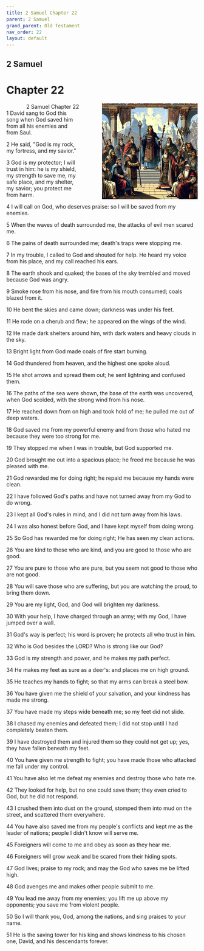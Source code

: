 ```yaml
---
title: 2 Samuel Chapter 22
parent: 2 Samuel
grand_parent: Old Testament
nav_order: 22
layout: default
---
```


## 2 Samuel

# Chapter 22

<div style="clear: both; text-align: right;">
    <img src="/assets/Image/2 Samuel/500/22.jpg" alt="2 Samuel Chapter 22" class="chapter-image" style="max-width: 50%; height: auto; float: right; margin: 0 0 10px 10px; padding-left: 10%;">
    <figcaption style="font-size: 14px;">2 Samuel Chapter 22</figcaption>
</div>
1 David sang to God this song when God saved him from all his enemies and from Saul.

2 He said, "God is my rock, my fortress, and my savior."

3 God is my protector; I will trust in him: he is my shield, my strength to save me, my safe place, and my shelter, my savior; you protect me from harm.

4 I will call on God, who deserves praise: so I will be saved from my enemies.

5 When the waves of death surrounded me, the attacks of evil men scared me.

6 The pains of death surrounded me; death's traps were stopping me.

7 In my trouble, I called to God and shouted for help. He heard my voice from his place, and my call reached his ears.

8 The earth shook and quaked; the bases of the sky trembled and moved because God was angry.

9 Smoke rose from his nose, and fire from his mouth consumed; coals blazed from it.

10 He bent the skies and came down; darkness was under his feet.

11 He rode on a cherub and flew; he appeared on the wings of the wind.

12 He made dark shelters around him, with dark waters and heavy clouds in the sky.

13 Bright light from God made coals of fire start burning.

14 God thundered from heaven, and the highest one spoke aloud.

15 He shot arrows and spread them out; he sent lightning and confused them.

16 The paths of the sea were shown, the base of the earth was uncovered, when God scolded, with the strong wind from his nose.

17 He reached down from on high and took hold of me; he pulled me out of deep waters.

18 God saved me from my powerful enemy and from those who hated me because they were too strong for me.

19 They stopped me when I was in trouble, but God supported me.

20 God brought me out into a spacious place; he freed me because he was pleased with me.

21 God rewarded me for doing right; he repaid me because my hands were clean.

22 I have followed God's paths and have not turned away from my God to do wrong.

23 I kept all God's rules in mind, and I did not turn away from his laws.

24 I was also honest before God, and I have kept myself from doing wrong.

25 So God has rewarded me for doing right; He has seen my clean actions.

26 You are kind to those who are kind, and you are good to those who are good.

27 You are pure to those who are pure, but you seem not good to those who are not good.

28 You will save those who are suffering, but you are watching the proud, to bring them down.

29 You are my light, God, and God will brighten my darkness.

30 With your help, I have charged through an army; with my God, I have jumped over a wall.

31 God's way is perfect; his word is proven; he protects all who trust in him.

32 Who is God besides the LORD? Who is strong like our God?

33 God is my strength and power, and he makes my path perfect.

34 He makes my feet as sure as a deer's: and places me on high ground.

35 He teaches my hands to fight; so that my arms can break a steel bow.

36 You have given me the shield of your salvation, and your kindness has made me strong.

37 You have made my steps wide beneath me; so my feet did not slide.

38 I chased my enemies and defeated them; I did not stop until I had completely beaten them.

39 I have destroyed them and injured them so they could not get up; yes, they have fallen beneath my feet.

40 You have given me strength to fight; you have made those who attacked me fall under my control.

41 You have also let me defeat my enemies and destroy those who hate me.

42 They looked for help, but no one could save them; they even cried to God, but he did not respond.

43 I crushed them into dust on the ground, stomped them into mud on the street, and scattered them everywhere.

44 You have also saved me from my people's conflicts and kept me as the leader of nations; people I didn't know will serve me.

45 Foreigners will come to me and obey as soon as they hear me.

46 Foreigners will grow weak and be scared from their hiding spots.

47 God lives; praise to my rock; and may the God who saves me be lifted high.

48 God avenges me and makes other people submit to me.

49 You lead me away from my enemies; you lift me up above my opponents; you save me from violent people.

50 So I will thank you, God, among the nations, and sing praises to your name.

51 He is the saving tower for his king and shows kindness to his chosen one, David, and his descendants forever.


